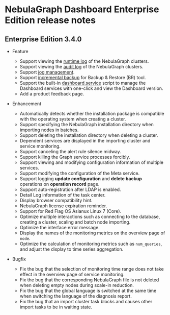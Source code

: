 # NebulaGraph Dashboard Enterprise Edition release notes

## Enterprise Edition 3.4.0

- Feature
  - Support viewing the [runtime log](../../nebula-dashboard-ent/4.cluster-operator/cluster-information/runtime-log.md) of the NebulaGraph clusters.
  - Support viewing the [audit log](../../nebula-dashboard-ent/4.cluster-operator/cluster-information/audit-log.md) of the NebulaGraph clusters.
  - Support [jog management](../../nebula-dashboard-ent/4.cluster-operator/cluster-information/job-management.md).
  - Support [incremental backup](../../nebula-dashboard-ent/4.cluster-operator/operator/backup-and-restore.md) for Backup & Restore (BR) tool.
  - Support the built-in [dashboard.service](../../nebula-dashboard-ent/2.deploy-connect-dashboard-ent.md) script to manage the Dashboard services with one-click and view the Dashboard version.
  - Add a product feedback page.

- Enhancement

  - Automatically detects whether the installation package is compatible with the operating system when creating a cluster.
  - Support specifying the NebulaGraph installation directory when importing nodes in batches.
  - Support deleting the installation directory when deleting a cluster.
  - Dependent services are displayed in the importing cluster and service monitoring.
  - Support canceling the alert rule silence midway.
  - Support killing the Graph service processes forcibly.
  - Support viewing and modifying configuration information of multiple services.
  - Support modifying the configuration of the Meta service.
  - Support logging **update configuration** and **delete backup** operations on **operation record** page.
  - Support auto-registration after LDAP is enabled.
  - Detail Log information of the task center.
  - Display browser compatibility hint.
  - NebulaGraph license expiration reminder.
  - Support for Red Flag OS Asianux Linux 7 (Core).
  - Optimize multiple interactions such as connecting to the database, creating a cluster, scaling and batch node importing.
  - Optimize the interface error message.
  - Display the names of the monitoring metrics on the overview page of `node`.
  - Optimize the calculation of monitoring metrics such as `num_queries`, and adjust the display to time series aggregation.

- Bugfix

  - Fix the bug that the selection of monitoring time range does not take effect in the overview page of service monitoring.
  - Fix the bug that the corresponding NebulaGraph file is not deleted when deleting empty nodes during scale-in reduction.
  - Fix the bug that the global language is switched at the same time when switching the language of the diagnosis report.
  - Fix the bug that an import cluster task blocks and causes other import tasks to be in waiting state.
